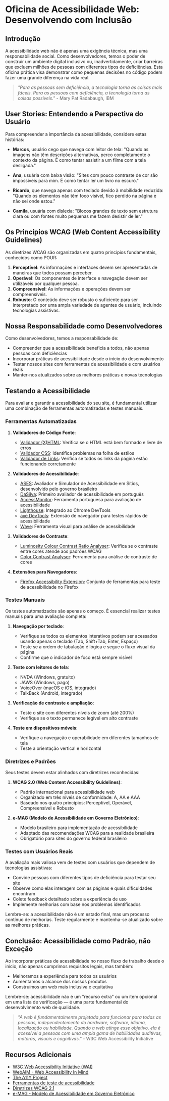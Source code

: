 # Oficina de Acessibilidade Web: Desenvolvendo com Inclusão

## Introdução

A acessibilidade web não é apenas uma exigência técnica, mas uma responsabilidade social. Como desenvolvedores, temos o poder de construir um ambiente digital inclusivo ou, inadvertidamente, criar barreiras que excluem milhões de pessoas com diferentes tipos de deficiências. Esta oficina prática visa demonstrar como pequenas decisões no código podem fazer uma grande diferença na vida real.

> _"Para as pessoas sem deficiência, a tecnologia torna as coisas mais fáceis. Para as pessoas com deficiência, a tecnologia torna as coisas possíveis."_ - Mary Pat Radabaugh, IBM

## User Stories: Entendendo a Perspectiva do Usuário

Para compreender a importância da acessibilidade, considere estas histórias:

- **Marcos**, usuário cego que navega com leitor de tela: "Quando as imagens não têm descrições alternativas, perco completamente o contexto da página. É como tentar assistir a um filme com a tela desligada."

- **Ana**, usuária com baixa visão: "Sites com pouco contraste de cor são impossíveis para mim. É como tentar ler um livro no escuro."

- **Ricardo**, que navega apenas com teclado devido à mobilidade reduzida: "Quando os elementos não têm foco visível, fico perdido na página e não sei onde estou."

- **Camila**, usuária com dislexia: "Blocos grandes de texto sem estrutura clara ou com fontes muito pequenas me fazem desistir de ler."

## Os Princípios WCAG (Web Content Accessibility Guidelines)

As diretrizes WCAG são organizadas em quatro princípios fundamentais, conhecidos como POUR:

1. **Perceptível**: As informações e interfaces devem ser apresentadas de maneiras que todos possam perceber.
2. **Operável**: Os componentes de interface e navegação devem ser utilizáveis por qualquer pessoa.
3. **Compreensível**: As informações e operações devem ser compreensíveis.
4. **Robusto**: O conteúdo deve ser robusto o suficiente para ser interpretado por uma ampla variedade de agentes de usuário, incluindo tecnologias assistivas.

## Nossa Responsabilidade como Desenvolvedores

Como desenvolvedores, temos a responsabilidade de:

- Compreender que a acessibilidade beneficia a todos, não apenas pessoas com deficiências
- Incorporar práticas de acessibilidade desde o início do desenvolvimento
- Testar nossos sites com ferramentas de acessibilidade e com usuários reais
- Manter-nos atualizados sobre as melhores práticas e novas tecnologias

## Testando a Acessibilidade

Para avaliar e garantir a acessibilidade do seu site, é fundamental utilizar uma combinação de ferramentas automatizadas e testes manuais.

### Ferramentas Automatizadas

1. **Validadores de Código Fonte**:

   - [Validador (X)HTML](http://validator.w3.org): Verifica se o HTML está bem formado e livre de erros
   - [Validador CSS](http://jigsaw.w3.org/css-validator): Identifica problemas na folha de estilos
   - [Validador de Links](http://validator.w3.org/checklink): Verifica se todos os links da página estão funcionando corretamente

2. **Validadores de Acessibilidade**:

   - [ASES](http://www.governoeletronico.gov.br/acoes-e-projetos/e-MAG/material-de-apoio): Avaliador e Simulador de Acessibilidade em Sítios, desenvolvido pelo governo brasileiro
   - [DaSilva](http://www.acessobrasil.org.br): Primeiro avaliador de acessibilidade em português
   - [AccessMonitor](http://www.acessibilidade.gov.pt/accessmonitor): Ferramenta portuguesa para avaliação de acessibilidade
   - [Lighthouse](https://developers.google.com/web/tools/lighthouse): Integrado ao Chrome DevTools
   - [axe DevTools](https://www.deque.com/axe/): Extensão de navegador para testes rápidos de acessibilidade
   - [Wave](https://wave.webaim.org/): Ferramenta visual para análise de acessibilidade

3. **Validadores de Contraste**:

   - [Luminosity Colour Contrast Ratio Analyser](http://juicystudio.com/services/luminositycontrastratio.php): Verifica se o contraste entre cores atende aos padrões WCAG
   - [Color Contrast Analyser](http://www.colorsontheweb.com/colorcontrast.asp): Ferramenta para análise de contraste de cores

4. **Extensões para Navegadores**:
   - [Firefox Accessibility Extension](https://addons.mozilla.org/en-us/firefox/): Conjunto de ferramentas para teste de acessibilidade no Firefox

### Testes Manuais

Os testes automatizados são apenas o começo. É essencial realizar testes manuais para uma avaliação completa:

1. **Navegação por teclado**:

   - Verifique se todos os elementos interativos podem ser acessados usando apenas o teclado (Tab, Shift+Tab, Enter, Espaço)
   - Teste se a ordem de tabulação é lógica e segue o fluxo visual da página
   - Confirme que o indicador de foco está sempre visível

2. **Teste com leitores de tela**:

   - NVDA (Windows, gratuito)
   - JAWS (Windows, pago)
   - VoiceOver (macOS e iOS, integrado)
   - TalkBack (Android, integrado)

3. **Verificação de contraste e ampliação**:

   - Teste o site com diferentes níveis de zoom (até 200%)
   - Verifique se o texto permanece legível em alto contraste

4. **Teste em dispositivos móveis**:
   - Verifique a navegação e operabilidade em diferentes tamanhos de tela
   - Teste a orientação vertical e horizontal

### Diretrizes e Padrões

Seus testes devem estar alinhados com diretrizes reconhecidas:

1. **WCAG 2.0 (Web Content Accessibility Guidelines)**:

   - Padrão internacional para acessibilidade web
   - Organizado em três níveis de conformidade: A, AA e AAA
   - Baseado nos quatro princípios: Perceptível, Operável, Compreensível e Robusto

2. **e-MAG (Modelo de Acessibilidade em Governo Eletrônico)**:
   - Modelo brasileiro para implementação de acessibilidade
   - Adaptado das recomendações WCAG para a realidade brasileira
   - Obrigatório para sites do governo federal brasileiro

### Testes com Usuários Reais

A avaliação mais valiosa vem de testes com usuários que dependem de tecnologias assistivas:

- Convide pessoas com diferentes tipos de deficiência para testar seu site
- Observe como elas interagem com as páginas e quais dificuldades encontram
- Colete feedback detalhado sobre a experiência de uso
- Implemente melhorias com base nos problemas identificados

Lembre-se: a acessibilidade não é um estado final, mas um processo contínuo de melhorias. Teste regularmente e mantenha-se atualizado sobre as melhores práticas.

## Conclusão: Acessibilidade como Padrão, não Exceção

Ao incorporar práticas de acessibilidade no nosso fluxo de trabalho desde o início, não apenas cumprimos requisitos legais, mas também:

- Melhoramos a experiência para todos os usuários
- Aumentamos o alcance dos nossos produtos
- Construímos um web mais inclusiva e equitativa

Lembre-se: acessibilidade não é um "recurso extra" ou um item opcional em uma lista de verificação — é uma parte fundamental do desenvolvimento web de qualidade.

> _"A web é fundamentalmente projetada para funcionar para todas as pessoas, independentemente do hardware, software, idioma, localização ou habilidade. Quando a web atinge esse objetivo, ela é acessível a pessoas com uma ampla gama de habilidades auditivas, motoras, visuais e cognitivas."_ - W3C Web Accessibility Initiative

## Recursos Adicionais

- [W3C Web Accessibility Initiative (WAI)](https://www.w3.org/WAI/)
- [WebAIM - Web Accessibility In Mind](https://webaim.org/)
- [The A11Y Project](https://www.a11yproject.com/)
- [Ferramentas de teste de acessibilidade](https://www.w3.org/WAI/ER/tools/)
- [Diretrizes WCAG 2.1](https://www.w3.org/TR/WCAG21/)
- [e-MAG - Modelo de Acessibilidade em Governo Eletrônico](http://emag.governoeletronico.gov.br/)
